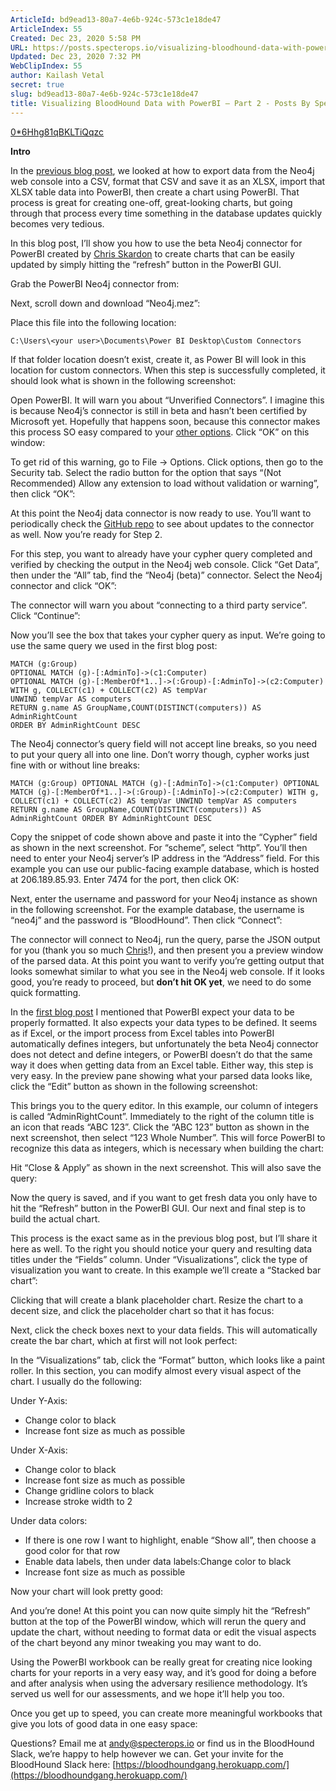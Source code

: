 ```yaml
---
ArticleId: bd9ead13-80a7-4e6b-924c-573c1e18de47
ArticleIndex: 55
Created: Dec 23, 2020 5:58 PM
URL: https://posts.specterops.io/visualizing-bloodhound-data-with-powerbi-part-2-3e1c521fb7ae
Updated: Dec 23, 2020 7:32 PM
WebClipIndex: 55
author: Kailash Vetal
secret: true
slug: bd9ead13-80a7-4e6b-924c-573c1e18de47
title: Visualizing BloodHound Data with PowerBI — Part 2 - Posts By SpecterOps Team Members
---
```

[0*6Hhg81qBKLTiQqzc](55%203cc6736d2abe43e9ab8506a2828ff833/06Hhg81qBKLTiQqzc)

**Intro**

In the [previous blog post](https://posts.specterops.io/visualizing-bloodhound-data-with-powerbi-part-1-ba8ea4908422), we looked at how to export data from the Neo4j web console into a CSV, format that CSV and save it as an XLSX, import that XLSX table data into PowerBI, then create a chart using PowerBI. That process is great for creating one-off, great-looking charts, but going through that process every time something in the database updates quickly becomes very tedious.

In this blog post, I’ll show you how to use the beta Neo4j connector for PowerBI created by [Chris Skardon](https://twitter.com/CSkardon) to create charts that can be easily updated by simply hitting the “refresh” button in the PowerBI GUI.

Grab the PowerBI Neo4j connector from:

Next, scroll down and download “Neo4j.mez”:

Place this file into the following location:

```
C:\Users\<your user>\Documents\Power BI Desktop\Custom Connectors
```

If that folder location doesn’t exist, create it, as Power BI will look in this location for custom connectors. When this step is successfully completed, it should look what is shown in the following screenshot:

Open PowerBI. It will warn you about “Unverified Connectors”. I imagine this is because Neo4j’s connector is still in beta and hasn’t been certified by Microsoft yet. Hopefully that happens soon, because this connector makes this process SO easy compared to your [other options](https://xclave.co.uk/2017/06/22/using-powerbi-with-neo4j/). Click “OK” on this window:

To get rid of this warning, go to File -> Options. Click options, then go to the Security tab. Select the radio button for the option that says “(Not Recommended) Allow any extension to load without validation or warning”, then click “OK”:

At this point the Neo4j data connector is now ready to use. You’ll want to periodically check the [GitHub repo](https://github.com/cskardon/Neo4jDataConnectorForPowerBi) to see about updates to the connector as well. Now you’re ready for Step 2.

For this step, you want to already have your cypher query completed and verified by checking the output in the Neo4j web console. Click “Get Data”, then under the “All” tab, find the “Neo4j (beta)” connector. Select the Neo4j connector and click “OK”:

The connector will warn you about “connecting to a third party service”. Click “Continue”:

Now you’ll see the box that takes your cypher query as input. We’re going to use the same query we used in the first blog post:

```
MATCH (g:Group)
OPTIONAL MATCH (g)-[:AdminTo]->(c1:Computer)
OPTIONAL MATCH (g)-[:MemberOf*1..]->(:Group)-[:AdminTo]->(c2:Computer)
WITH g, COLLECT(c1) + COLLECT(c2) AS tempVar
UNWIND tempVar AS computers
RETURN g.name AS GroupName,COUNT(DISTINCT(computers)) AS AdminRightCount
ORDER BY AdminRightCount DESC
```

The Neo4j connector’s query field will not accept line breaks, so you need to put your query all into one line. Don’t worry though, cypher works just fine with or without line breaks:

```
MATCH (g:Group) OPTIONAL MATCH (g)-[:AdminTo]->(c1:Computer) OPTIONAL MATCH (g)-[:MemberOf*1..]->(:Group)-[:AdminTo]->(c2:Computer) WITH g, COLLECT(c1) + COLLECT(c2) AS tempVar UNWIND tempVar AS computers RETURN g.name AS GroupName,COUNT(DISTINCT(computers)) AS AdminRightCount ORDER BY AdminRightCount DESC
```

Copy the snippet of code shown above and paste it into the “Cypher” field as shown in the next screenshot. For “scheme”, select “http”. You’ll then need to enter your Neo4j server’s IP address in the “Address” field. For this example you can use our public-facing example database, which is hosted at 206.189.85.93. Enter 7474 for the port, then click OK:

Next, enter the username and password for your Neo4j instance as shown in the following screenshot. For the example database, the username is “neo4j” and the password is “BloodHound”. Then click “Connect”:

The connector will connect to Neo4j, run the query, parse the JSON output for you (thank you so much [Chris](https://twitter.com/CSkardon)!), and then present you a preview window of the parsed data. At this point you want to verify you’re getting output that looks somewhat similar to what you see in the Neo4j web console. If it looks good, you’re ready to proceed, but **don’t hit OK yet**, we need to do some quick formatting.

In the [first blog post](https://posts.specterops.io/visualizing-bloodhound-data-with-powerbi-part-1-ba8ea4908422) I mentioned that PowerBI expect your data to be properly formatted. It also expects your data types to be defined. It seems as if Excel, or the import process from Excel tables into PowerBI automatically defines integers, but unfortunately the beta Neo4j connector does not detect and define integers, or PowerBI doesn’t do that the same way it does when getting data from an Excel table. Either way, this step is very easy. In the preview pane showing what your parsed data looks like, click the “Edit” button as shown in the following screenshot:

This brings you to the query editor. In this example, our column of integers is called “AdminRightCount”. Immediately to the right of the column title is an icon that reads “ABC 123”. Click the “ABC 123” button as shown in the next screenshot, then select “123 Whole Number”. This will force PowerBI to recognize this data as integers, which is necessary when building the chart:

Hit “Close & Apply” as shown in the next screenshot. This will also save the query:

Now the query is saved, and if you want to get fresh data you only have to hit the “Refresh” button in the PowerBI GUI. Our next and final step is to build the actual chart.

This process is the exact same as in the previous blog post, but I’ll share it here as well. To the right you should notice your query and resulting data titles under the “Fields” column. Under “Visualizations”, click the type of visualization you want to create. In this example we’ll create a “Stacked bar chart”:

Clicking that will create a blank placeholder chart. Resize the chart to a decent size, and click the placeholder chart so that it has focus:

Next, click the check boxes next to your data fields. This will automatically create the bar chart, which at first will not look perfect:

In the “Visualizations” tab, click the “Format” button, which looks like a paint roller. In this section, you can modify almost every visual aspect of the chart. I usually do the following:

Under Y-Axis:

- Change color to black
- Increase font size as much as possible

Under X-Axis:

- Change color to black
- Increase font size as much as possible
- Change gridline colors to black
- Increase stroke width to 2

Under data colors:

- If there is one row I want to highlight, enable “Show all”, then choose a good color for that row
- Enable data labels, then under data labels:Change color to black
- Increase font size as much as possible

Now your chart will look pretty good:

And you’re done! At this point you can now quite simply hit the “Refresh” button at the top of the PowerBI window, which will rerun the query and update the chart, without needing to format data or edit the visual aspects of the chart beyond any minor tweaking you may want to do.

Using the PowerBI workbook can be really great for creating nice looking charts for your reports in a very easy way, and it’s good for doing a before and after analysis when using the adversary resilience methodology. It’s served us well for our assessments, and we hope it’ll help you too.

Once you get up to speed, you can create more meaningful workbooks that give you lots of good data in one easy space:

Questions? Email me at [andy@specterops.io](mailto:andy@specterops.io) or find us in the BloodHound Slack, we’re happy to help however we can. Get your invite for the BloodHound Slack here: [https://bloodhoundgang.herokuapp.com/](https://bloodhoundgang.herokuapp.com/)

